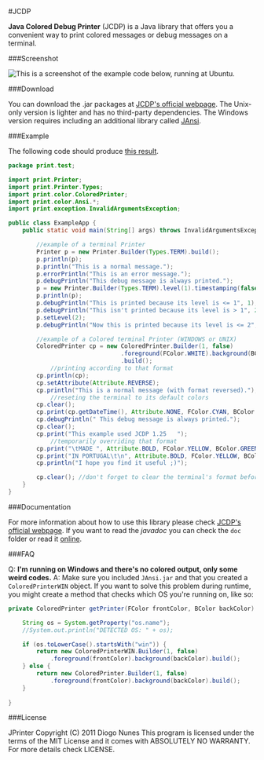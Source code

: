 #JCDP

**Java Colored Debug Printer** (JCDP) is a Java library that offers you a convenient way to print colored messages or debug messages on a terminal.

###Screenshot

![This is a screenshot of the example code below, running at Ubuntu.](http://www.diogonunes.com/work/jcdp/img/ScreenshotNIX.png)

###Download

You can download the .jar packages at [JCDP's official webpage](http://diogonunes.com/work/jcdp/#download). The Unix-only version is lighter and has no third-party dependencies. The Windows version requires including an additional library called [JAnsi](https://github.com/fusesource/jansi).

###Example

The following code should produce [this result](http://www.diogonunes.com/work/jcdp/#example).

```java
package print.test;

import print.Printer;
import print.Printer.Types;
import print.color.ColoredPrinter;
import print.color.Ansi.*;
import print.exception.InvalidArgumentsException;

public class ExampleApp {
    public static void main(String[] args) throws InvalidArgumentsException {

        //example of a terminal Printer
        Printer p = new Printer.Builder(Types.TERM).build();
        p.println(p);
        p.println("This is a normal message.");
        p.errorPrintln("This is an error message.");
        p.debugPrintln("This debug message is always printed.");
        p = new Printer.Builder(Types.TERM).level(1).timestamping(false).build();
        p.println(p);
        p.debugPrintln("This is printed because its level is <= 1", 1);
        p.debugPrintln("This isn't printed because its level is > 1", 2);
        p.setLevel(2);
        p.debugPrintln("Now this is printed because its level is <= 2", 2);

        //example of a Colored terminal Printer (WINDOWS or UNIX)
        ColoredPrinter cp = new ColoredPrinter.Builder(1, false)
                                .foreground(FColor.WHITE).background(BColor.BLUE)   //setting format
                                .build();
            //printing according to that format
        cp.println(cp);
        cp.setAttribute(Attribute.REVERSE);
        cp.println("This is a normal message (with format reversed).");
            //reseting the terminal to its default colors
        cp.clear();
        cp.print(cp.getDateTime(), Attribute.NONE, FColor.CYAN, BColor.BLACK);
        cp.debugPrintln(" This debug message is always printed.");
        cp.clear();
        cp.print("This example used JCDP 1.25   ");
            //temporarily overriding that format
        cp.print("\tMADE ", Attribute.BOLD, FColor.YELLOW, BColor.GREEN);
        cp.print("IN PORTUGAL\t\n", Attribute.BOLD, FColor.YELLOW, BColor.RED);
        cp.println("I hope you find it useful ;)");

        cp.clear(); //don't forget to clear the terminal's format before exiting
    }
}
```

###Documentation

For more information about how to use this library please check [JCDP's official webpage](http://diogonunes.com/work/jcdp/). If you want to read the *javadoc* you can check the `doc` folder or read it [online](http://diogonunes.com/work/jcdp/doc/index.html).

###FAQ

Q: **I'm running on Windows and there's no colored output, only some weird codes.**
A: Make sure you included `JAnsi.jar` and that you created a `ColoredPrinterWIN` object. If you want to solve this problem during runtime, you might create a method that checks which OS you're running on, like so:

```java
private ColoredPrinter getPrinter(FColor frontColor, BColor backColor) {

    String os = System.getProperty("os.name");
    //System.out.println("DETECTED OS: " + os);

    if (os.toLowerCase().startsWith("win")) {
        return new ColoredPrinterWIN.Builder(1, false)
            .foreground(frontColor).background(backColor).build();
    } else {
        return new ColoredPrinter.Builder(1, false)
            .foreground(frontColor).background(backColor).build();
    }
    
}
```

###License

JPrinter  Copyright (C) 2011  Diogo Nunes
This program is licensed under the terms of the MIT License and it comes with ABSOLUTELY NO WARRANTY.
For more details check LICENSE.
